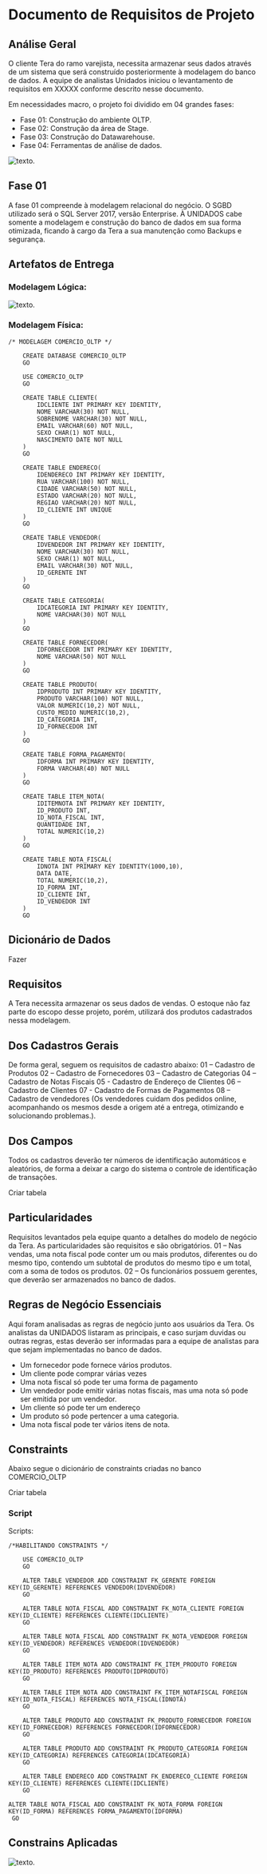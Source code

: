 #  Documento de Requisitos de Projeto

## Análise Geral


O cliente Tera do ramo varejista, necessita armazenar seus dados através de um sistema que será construído posteriormente à modelagem do banco de dados. A equipe de analistas Unidados iniciou o levantamento de requisitos em XXXXX conforme descrito nesse documento.

Em necessidades macro, o projeto foi dividido em 04 grandes fases:

- Fase 01: Construção do ambiente OLTP.
- Fase 02: Construção da área de Stage.
- Fase 03: Construção do Datawarehouse.
- Fase 04: Ferramentas de análise de dados.

![texto](https://github.com/Adrianogvs/003-Projects-Data-Engineering/blob/main/001-Projeto-BI/img/002-Fases.png).

## Fase 01

A fase 01 compreende à modelagem relacional do negócio. O SGBD utilizado será o SQL Server 2017, versão Enterprise. À UNIDADOS cabe somente a modelagem e construção do banco de dados em sua forma otimizada, ficando à cargo da Tera a sua manutenção como Backups e segurança.


## Artefatos de Entrega

### Modelagem Lógica:

![texto](https://github.com/Adrianogvs/003-Projects-Data-Engineering/blob/main/001-Projeto-BI/img/001-Modelagem.png).

### Modelagem Física:

	/* MODELAGEM COMERCIO_OLTP */

		CREATE DATABASE COMERCIO_OLTP
		GO

		USE COMERCIO_OLTP
		GO

		CREATE TABLE CLIENTE(
			IDCLIENTE INT PRIMARY KEY IDENTITY,
			NOME VARCHAR(30) NOT NULL,
			SOBRENOME VARCHAR(30) NOT NULL,
			EMAIL VARCHAR(60) NOT NULL,
			SEXO CHAR(1) NOT NULL,
			NASCIMENTO DATE NOT NULL
		)	
		GO

		CREATE TABLE ENDERECO(
			IDENDERECO INT PRIMARY KEY IDENTITY,
			RUA VARCHAR(100) NOT NULL,
			CIDADE VARCHAR(50) NOT NULL,
			ESTADO VARCHAR(20) NOT NULL,
			REGIAO VARCHAR(20) NOT NULL,
			ID_CLIENTE INT UNIQUE
		)
		GO

		CREATE TABLE VENDEDOR(
			IDVENDEDOR INT PRIMARY KEY IDENTITY,
			NOME VARCHAR(30) NOT NULL,
			SEXO CHAR(1) NOT NULL,
			EMAIL VARCHAR(30) NOT NULL,
			ID_GERENTE INT
		)
		GO

		CREATE TABLE CATEGORIA(
			IDCATEGORIA INT PRIMARY KEY IDENTITY,
			NOME VARCHAR(30) NOT NULL
		)
		GO

		CREATE TABLE FORNECEDOR(
			IDFORNECEDOR INT PRIMARY KEY IDENTITY,
			NOME VARCHAR(50) NOT NULL
		)
		GO

		CREATE TABLE PRODUTO(
			IDPRODUTO INT PRIMARY KEY IDENTITY,
			PRODUTO VARCHAR(100) NOT NULL,
			VALOR NUMERIC(10,2) NOT NULL,
			CUSTO_MEDIO NUMERIC(10,2),
			ID_CATEGORIA INT,
			ID_FORNECEDOR INT
		)
		GO

		CREATE TABLE FORMA_PAGAMENTO(
			IDFORMA INT PRIMARY KEY IDENTITY,
			FORMA VARCHAR(40) NOT NULL
		)
		GO

		CREATE TABLE ITEM_NOTA(
			IDITEMNOTA INT PRIMARY KEY IDENTITY,
			ID_PRODUTO INT,
			ID_NOTA_FISCAL INT,
			QUANTIDADE INT,
			TOTAL NUMERIC(10,2)	
		)
		GO

		CREATE TABLE NOTA_FISCAL(
			IDNOTA INT PRIMARY KEY IDENTITY(1000,10),
			DATA DATE,
			TOTAL NUMERIC(10,2),
			ID_FORMA INT,
			ID_CLIENTE INT,
			ID_VENDEDOR INT
		)
		GO

## Dicionário de Dados

Fazer 


## Requisitos

A Tera necessita armazenar os seus dados de vendas. O estoque não faz parte do escopo desse projeto, porém, utilizará dos produtos cadastrados nessa modelagem.


## Dos Cadastros Gerais

De forma geral, seguem os requisitos de cadastro abaixo:
01 – Cadastro de Produtos
02 – Cadastro de Fornecedores
03 – Cadastro de Categorias
04 – Cadastro de Notas Fiscais
05 - Cadastro de Endereço de Clientes
06 – Cadastro de Clientes
07 - Cadastro de Formas de Pagamentos
08 – Cadastro de vendedores (Os vendedores cuidam dos pedidos online, acompanhando os mesmos desde a origem até a entrega, otimizando e solucionando problemas.).


## Dos Campos

Todos os cadastros deverão ter números de identificação automáticos e aleatórios, de forma a deixar a cargo do sistema o controle de identificação de transações.


Criar tabela


## Particularidades

Requisitos levantados pela equipe quanto a detalhes do modelo de negócio da Tera. As particularidades são requisitos e são obrigatórios.
01 – Nas vendas, uma nota fiscal pode conter um ou mais produtos, diferentes ou do mesmo tipo, contendo um subtotal de produtos do mesmo tipo e um total, com a soma de todos os produtos.
02 – Os funcionários possuem gerentes, que deverão ser armazenados no banco de dados.


## Regras de Negócio Essenciais

Aqui foram analisadas as regras de negócio junto aos usuários da Tera. Os analistas da UNIDADOS listaram as principais, e caso surjam duvidas ou outras regras, estas deverão ser informadas para a equipe de analistas para que sejam implementadas no banco de dados.

- Um fornecedor pode fornece vários produtos.
- Um cliente pode comprar várias vezes
- Uma nota fiscal só pode ter uma forma de pagamento
- Um vendedor pode emitir várias notas fiscais, mas uma nota só pode ser emitida por um vendedor.
- Um cliente só pode ter um endereço
- Um produto só pode pertencer a uma categoria.
- Uma nota fiscal pode ter vários itens de nota.


## Constraints

Abaixo segue o dicionário de constraints criadas no banco COMERCIO_OLTP

Criar tabela



### Script

Scripts:


	/*HABILITANDO CONSTRAINTS */

		USE COMERCIO_OLTP
		GO

		ALTER TABLE VENDEDOR ADD CONSTRAINT FK_GERENTE FOREIGN KEY(ID_GERENTE) REFERENCES VENDEDOR(IDVENDEDOR)
		GO

		ALTER TABLE NOTA_FISCAL ADD CONSTRAINT FK_NOTA_CLIENTE FOREIGN KEY(ID_CLIENTE) REFERENCES CLIENTE(IDCLIENTE)
		GO

		ALTER TABLE NOTA_FISCAL ADD CONSTRAINT FK_NOTA_VENDEDOR FOREIGN KEY(ID_VENDEDOR) REFERENCES VENDEDOR(IDVENDEDOR)
		GO

		ALTER TABLE ITEM_NOTA ADD CONSTRAINT FK_ITEM_PRODUTO FOREIGN KEY(ID_PRODUTO) REFERENCES PRODUTO(IDPRODUTO)
		GO

		ALTER TABLE ITEM_NOTA ADD CONSTRAINT FK_ITEM_NOTAFISCAL FOREIGN KEY(ID_NOTA_FISCAL) REFERENCES NOTA_FISCAL(IDNOTA)
		GO

		ALTER TABLE PRODUTO ADD CONSTRAINT FK_PRODUTO_FORNECEDOR FOREIGN KEY(ID_FORNECEDOR) REFERENCES FORNECEDOR(IDFORNECEDOR)
		GO

		ALTER TABLE PRODUTO ADD CONSTRAINT FK_PRODUTO_CATEGORIA FOREIGN KEY(ID_CATEGORIA) REFERENCES CATEGORIA(IDCATEGORIA)
		GO

		ALTER TABLE ENDERECO ADD CONSTRAINT FK_ENDERECO_CLIENTE FOREIGN KEY(ID_CLIENTE) REFERENCES CLIENTE(IDCLIENTE)
		GO
  
 	ALTER TABLE NOTA_FISCAL ADD CONSTRAINT FK_NOTA_FORMA FOREIGN KEY(ID_FORMA) REFERENCES FORMA_PAGAMENTO(IDFORMA)
	 GO



## Constrains Aplicadas

![texto](https://github.com/Adrianogvs/003-Projects-Data-Engineering/blob/main/001-Projeto-BI/img/003-ConstraintsAplicadas.png).






